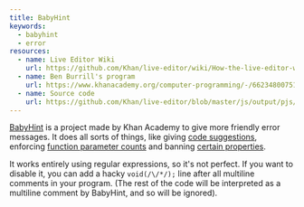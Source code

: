 ```yaml
---
title: BabyHint
keywords:
  - babyhint
  - error
resources:
  - name: Live Editor Wiki
    url: https://github.com/Khan/live-editor/wiki/How-the-live-editor-works#babyhint
  - name: Ben Burrill's program
    url: https://www.khanacademy.org/computer-programming/-/6623480075124736
  - name: Source code
    url: https://github.com/Khan/live-editor/blob/master/js/output/pjs/babyhint.js
---
```


[BabyHint](https://github.com/Khan/live-editor/blob/master/js/output/pjs/babyhint.js) is a project made by Khan Academy to give more friendly error messages. It does all sorts of things, like giving [code suggestions](https://github.com/Khan/live-editor/blob/fb69175850f3e27b4bc9303b37c4f889a7b50c74/js/output/pjs/babyhint.js#L121), enforcing [function parameter counts](https://github.com/Khan/live-editor/blob/fb69175850f3e27b4bc9303b37c4f889a7b50c74/js/output/pjs/babyhint.js#L73) and banning [certain properties](https://github.com/Khan/live-editor/blob/fb69175850f3e27b4bc9303b37c4f889a7b50c74/js/output/pjs/babyhint.js#L138).

It works entirely using regular expressions, so it's not perfect. If you want to disable it, you can add a hacky `void(/\/*/);` line after all multiline comments in your program. (The rest of the code will be interpreted as a multiline comment by BabyHint, and so will be ignored).
